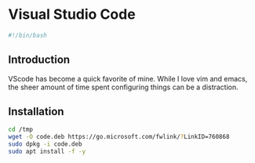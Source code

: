 # Visual Studio Code

```bash
#!/bin/bash
```

## Introduction
VScode has become a quick favorite of mine. While I love vim and emacs, the sheer amount of time spent configuring things can be a distraction.

## Installation

```bash
cd /tmp
wget -O code.deb https://go.microsoft.com/fwlink/?LinkID=760868
sudo dpkg -i code.deb
sudo apt install -f -y
```
